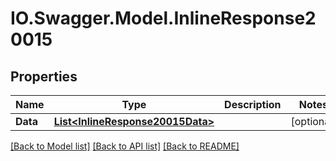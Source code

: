 # IO.Swagger.Model.InlineResponse20015
## Properties

Name | Type | Description | Notes
------------ | ------------- | ------------- | -------------
**Data** | [**List&lt;InlineResponse20015Data&gt;**](InlineResponse20015Data.md) |  | [optional] 

[[Back to Model list]](../README.md#documentation-for-models) [[Back to API list]](../README.md#documentation-for-api-endpoints) [[Back to README]](../README.md)

